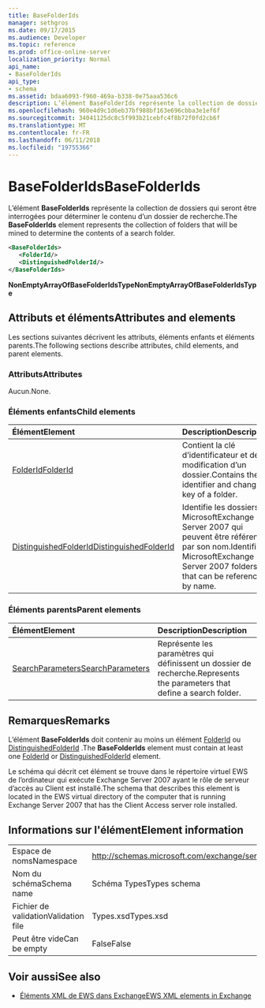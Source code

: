 ```yaml
---
title: BaseFolderIds
manager: sethgros
ms.date: 09/17/2015
ms.audience: Developer
ms.topic: reference
ms.prod: office-online-server
localization_priority: Normal
api_name:
- BaseFolderIds
api_type:
- schema
ms.assetid: bdaa6093-f960-469a-b338-0e75aaa536c6
description: L’élément BaseFolderIds représente la collection de dossiers qui seront être interrogées pour déterminer le contenu d’un dossier de recherche.
ms.openlocfilehash: 960e4d9c1d6eb37bf988bf163e696cbba3e1ef6f
ms.sourcegitcommit: 34041125dc8c5f993b21cebfc4f8b72f0fd2cb6f
ms.translationtype: MT
ms.contentlocale: fr-FR
ms.lasthandoff: 06/11/2018
ms.locfileid: "19755366"
---
```

# <a name="basefolderids"></a><span data-ttu-id="a7d7d-103">BaseFolderIds</span><span class="sxs-lookup"><span data-stu-id="a7d7d-103">BaseFolderIds</span></span>

<span data-ttu-id="a7d7d-104">L’élément **BaseFolderIds** représente la collection de dossiers qui seront être interrogées pour déterminer le contenu d’un dossier de recherche.</span><span class="sxs-lookup"><span data-stu-id="a7d7d-104">The **BaseFolderIds** element represents the collection of folders that will be mined to determine the contents of a search folder.</span></span> 
  
```xml
<BaseFolderIds>
   <FolderId/>
   <DistinguishedFolderId/>
</BaseFolderIds>
```

 <span data-ttu-id="a7d7d-105">**NonEmptyArrayOfBaseFolderIdsType**</span><span class="sxs-lookup"><span data-stu-id="a7d7d-105">**NonEmptyArrayOfBaseFolderIdsType**</span></span>
## <a name="attributes-and-elements"></a><span data-ttu-id="a7d7d-106">Attributs et éléments</span><span class="sxs-lookup"><span data-stu-id="a7d7d-106">Attributes and elements</span></span>

<span data-ttu-id="a7d7d-107">Les sections suivantes décrivent les attributs, éléments enfants et éléments parents.</span><span class="sxs-lookup"><span data-stu-id="a7d7d-107">The following sections describe attributes, child elements, and parent elements.</span></span>
  
### <a name="attributes"></a><span data-ttu-id="a7d7d-108">Attributs</span><span class="sxs-lookup"><span data-stu-id="a7d7d-108">Attributes</span></span>

<span data-ttu-id="a7d7d-109">Aucun.</span><span class="sxs-lookup"><span data-stu-id="a7d7d-109">None.</span></span>
  
### <a name="child-elements"></a><span data-ttu-id="a7d7d-110">Éléments enfants</span><span class="sxs-lookup"><span data-stu-id="a7d7d-110">Child elements</span></span>

|<span data-ttu-id="a7d7d-111">**Élément**</span><span class="sxs-lookup"><span data-stu-id="a7d7d-111">**Element**</span></span>|<span data-ttu-id="a7d7d-112">**Description**</span><span class="sxs-lookup"><span data-stu-id="a7d7d-112">**Description**</span></span>|
|:-----|:-----|
|[<span data-ttu-id="a7d7d-113">FolderId</span><span class="sxs-lookup"><span data-stu-id="a7d7d-113">FolderId</span></span>](folderid.md) <br/> |<span data-ttu-id="a7d7d-114">Contient la clé d’identificateur et de modification d’un dossier.</span><span class="sxs-lookup"><span data-stu-id="a7d7d-114">Contains the identifier and change key of a folder.</span></span>  <br/> |
|[<span data-ttu-id="a7d7d-115">DistinguishedFolderId</span><span class="sxs-lookup"><span data-stu-id="a7d7d-115">DistinguishedFolderId</span></span>](distinguishedfolderid.md) <br/> |<span data-ttu-id="a7d7d-116">Identifie les dossiers MicrosoftExchange Server 2007 qui peuvent être référencés par son nom.</span><span class="sxs-lookup"><span data-stu-id="a7d7d-116">Identifies MicrosoftExchange Server 2007 folders that can be referenced by name.</span></span>  <br/> |
   
### <a name="parent-elements"></a><span data-ttu-id="a7d7d-117">Éléments parents</span><span class="sxs-lookup"><span data-stu-id="a7d7d-117">Parent elements</span></span>

|<span data-ttu-id="a7d7d-118">**Élément**</span><span class="sxs-lookup"><span data-stu-id="a7d7d-118">**Element**</span></span>|<span data-ttu-id="a7d7d-119">**Description**</span><span class="sxs-lookup"><span data-stu-id="a7d7d-119">**Description**</span></span>|
|:-----|:-----|
|[<span data-ttu-id="a7d7d-120">SearchParameters</span><span class="sxs-lookup"><span data-stu-id="a7d7d-120">SearchParameters</span></span>](searchparameters.md) <br/> |<span data-ttu-id="a7d7d-121">Représente les paramètres qui définissent un dossier de recherche.</span><span class="sxs-lookup"><span data-stu-id="a7d7d-121">Represents the parameters that define a search folder.</span></span>  <br/> |
   
## <a name="remarks"></a><span data-ttu-id="a7d7d-122">Remarques</span><span class="sxs-lookup"><span data-stu-id="a7d7d-122">Remarks</span></span>

<span data-ttu-id="a7d7d-123">L’élément **BaseFolderIds** doit contenir au moins un élément [FolderId](folderid.md) ou [DistinguishedFolderId](distinguishedfolderid.md) .</span><span class="sxs-lookup"><span data-stu-id="a7d7d-123">The **BaseFolderIds** element must contain at least one [FolderId](folderid.md) or [DistinguishedFolderId](distinguishedfolderid.md) element.</span></span> 
  
<span data-ttu-id="a7d7d-124">Le schéma qui décrit cet élément se trouve dans le répertoire virtuel EWS de l’ordinateur qui exécute Exchange Server 2007 ayant le rôle de serveur d’accès au Client est installé.</span><span class="sxs-lookup"><span data-stu-id="a7d7d-124">The schema that describes this element is located in the EWS virtual directory of the computer that is running Exchange Server 2007 that has the Client Access server role installed.</span></span>
  
## <a name="element-information"></a><span data-ttu-id="a7d7d-125">Informations sur l'élément</span><span class="sxs-lookup"><span data-stu-id="a7d7d-125">Element information</span></span>

|||
|:-----|:-----|
|<span data-ttu-id="a7d7d-126">Espace de noms</span><span class="sxs-lookup"><span data-stu-id="a7d7d-126">Namespace</span></span>  <br/> |http://schemas.microsoft.com/exchange/services/2006/types  <br/> |
|<span data-ttu-id="a7d7d-127">Nom du schéma</span><span class="sxs-lookup"><span data-stu-id="a7d7d-127">Schema name</span></span>  <br/> |<span data-ttu-id="a7d7d-128">Schéma Types</span><span class="sxs-lookup"><span data-stu-id="a7d7d-128">Types schema</span></span>  <br/> |
|<span data-ttu-id="a7d7d-129">Fichier de validation</span><span class="sxs-lookup"><span data-stu-id="a7d7d-129">Validation file</span></span>  <br/> |<span data-ttu-id="a7d7d-130">Types.xsd</span><span class="sxs-lookup"><span data-stu-id="a7d7d-130">Types.xsd</span></span>  <br/> |
|<span data-ttu-id="a7d7d-131">Peut être vide</span><span class="sxs-lookup"><span data-stu-id="a7d7d-131">Can be empty</span></span>  <br/> |<span data-ttu-id="a7d7d-132">False</span><span class="sxs-lookup"><span data-stu-id="a7d7d-132">False</span></span>  <br/> |
   
## <a name="see-also"></a><span data-ttu-id="a7d7d-133">Voir aussi</span><span class="sxs-lookup"><span data-stu-id="a7d7d-133">See also</span></span>



- [<span data-ttu-id="a7d7d-134">Éléments XML de EWS dans Exchange</span><span class="sxs-lookup"><span data-stu-id="a7d7d-134">EWS XML elements in Exchange</span></span>](ews-xml-elements-in-exchange.md)

